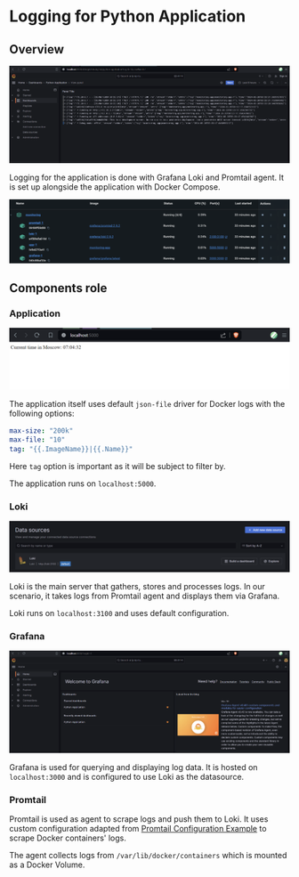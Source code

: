 # Logging for Python Application

## Overview

![Grafana Dashboard with logs](./screenshots/grafana_dashboard.png)

Logging for the application is done with Grafana Loki and Promtail agent.
It is set up alongside the application with Docker Compose.

![Docker Compose running](./screenshots/docker_compose.png)

## Components role

### Application

![Web Application](./screenshots/web_application.png)

The application itself uses default `json-file` driver for Docker logs with the following options:

```yaml
max-size: "200k"
max-file: "10"
tag: "{{.ImageName}}|{{.Name}}"
```

Here `tag` option is important as it will be subject to filter by.

The application runs on `localhost:5000`.

### Loki

![Loki Datasource in Grafana](./screenshots/loki_datasource.png)

Loki is the main server that gathers, stores and processes logs.
In our scenario, it takes logs from Promtail agent and displays them via Grafana.

Loki runs on `localhost:3100` and uses default configuration.

### Grafana

![Grafana Menu](./screenshots/grafana_menu.png)

Grafana is used for querying and displaying log data.
It is hosted on `localhost:3000` and is configured to use Loki as the datasource.

### Promtail

Promtail is used as agent to scrape logs and push them to Loki.
It uses custom configuration adapted from [Promtail Configuration Example](https://github.com/black-rosary/loki-nginx/blob/master/promtail/promtail.yml) to scrape Docker containers' logs.

The agent collects logs from `/var/lib/docker/containers` which is mounted as a Docker Volume.
